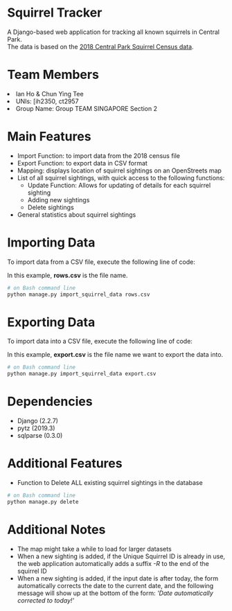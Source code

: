 # Squirrel Tracker
A Django-based web application for tracking all known squirrels in Central Park.<br>
The data is based on the <a href="https://data.cityofnewyork.us/Environment/2018-Central-Park-Squirrel-Census-Squirrel-Data/vfnx-vebw">2018 Central Park Squirrel Census data</a>. 

# Team Members
<li>Ian Ho & Chun Ying Tee 
<li>UNIs: [ih2350, ct2957
<li>Group Name: Group TEAM SINGAPORE Section 2

# Main Features
- Import Function: to import data from the 2018 census file
- Export Function: to export data in CSV format
- Mapping: displays location of squirrel sightings on an OpenStreets map 
- List of all squirrel sightings, with quick access to the following functions:
	- Update Function: Allows for updating of details for each squirrel sighting
	- Adding new sightings
	- Delete sightings
- General statistics about squirrel sightings

# Importing Data
To import data from a CSV file, execute the following line of code:

In this example, <b>rows.csv</b> is the file name.

```sh
# on Bash command line
python manage.py import_squirrel_data rows.csv
```

# Exporting Data
To import data into a CSV file, execute the following line of code:

In this example, <b>export.csv</b> is the file name we want to export the data into.

```sh
# on Bash command line
python manage.py import_squirrel_data export.csv
```
# Dependencies
- Django   (2.2.7)
- pytz     (2019.3)
- sqlparse (0.3.0)

# Additional Features
- Function to Delete ALL existing squirrel sightings in the database
```sh
# on Bash command line
python manage.py delete
```

# Additional Notes
- The map might take a while to load for larger datasets
- When a new sighting is added, if the Unique Squirrel ID is already in use, the web application automatically adds a suffix <i>-R</i> to the end of the squirrel ID
- When a new sighting is added, if the input date is after today, the form automatically corrects the date to the current date, and the following message will show up at the bottom of the form: <i>'Date automatically corrected to today!'</i> 
